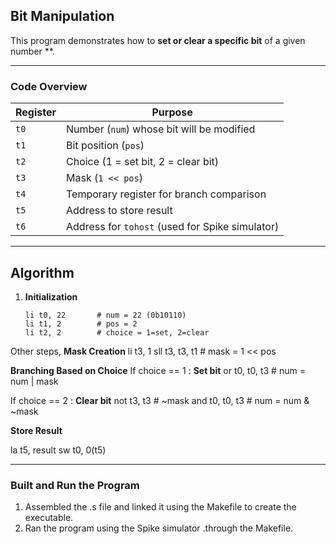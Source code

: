 ## Bit Manipulation  

This program demonstrates how to **set or clear a specific bit** of a given number **.

---

### Code Overview

| Register | Purpose |
|----------|----------|
| `t0`     | Number (`num`) whose bit will be modified |
| `t1`     | Bit position (`pos`) |
| `t2`     | Choice (1 = set bit, 2 = clear bit) |
| `t3`     | Mask (`1 << pos`) |
| `t4`     | Temporary register for branch comparison |
| `t5`     | Address to store result |
| `t6`     | Address for `tohost` (used for Spike simulator) |

---

## Algorithm  

1. **Initialization**
   ```assembly
   li t0, 22       # num = 22 (0b10110)
   li t1, 2        # pos = 2
   li t2, 2        # choice = 1=set, 2=clear
Other steps,
**Mask Creation**
li t3, 1
sll t3, t3, t1   # mask = 1 << pos

**Branching Based on Choice**
If choice == 1 : **Set bit**
or t0, t0, t3    # num = num | mask

If choice == 2 : **Clear bit**
not t3, t3       # ~mask
and t0, t0, t3   # num = num & ~mask

**Store Result**

la t5, result
sw t0, 0(t5)

---

### Built and Run the Program 
1. Assembled the .s file and linked it using the Makefile to create the executable. 
2. Ran the program using the Spike simulator .through the Makefile.